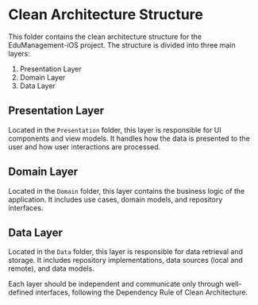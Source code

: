 # Clean Architecture Structure

This folder contains the clean architecture structure for the EduManagement-iOS project. The structure is divided into three main layers:

1. Presentation Layer
2. Domain Layer
3. Data Layer

## Presentation Layer

Located in the `Presentation` folder, this layer is responsible for UI components and view models. It handles how the data is presented to the user and how user interactions are processed.

## Domain Layer

Located in the `Domain` folder, this layer contains the business logic of the application. It includes use cases, domain models, and repository interfaces.

## Data Layer

Located in the `Data` folder, this layer is responsible for data retrieval and storage. It includes repository implementations, data sources (local and remote), and data models.

Each layer should be independent and communicate only through well-defined interfaces, following the Dependency Rule of Clean Architecture.

